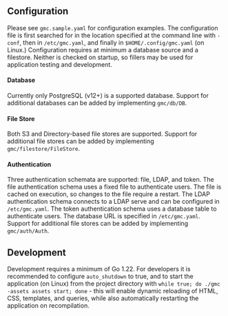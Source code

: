 ## Configuration
Please see `gmc.sample.yaml` for configuration examples. The configuration
file is first searched for in the location specified at the command line
with `-conf`, then in `/etc/gmc.yaml`, and finally in `$HOME/.config/gmc.yaml`
(on Linux.) Configuration requires at minimum a database source and a
filestore. Neither is checked on startup, so fillers may be used for
application testing and development.

#### Database
Currently only PostgreSQL (v12+) is a supported database. Support for
additional databases can be added by implementing `gmc/db/DB`.

#### File Store
Both S3 and Directory-based file stores are supported. Support for additional
file stores can be added by implementing `gmc/filestore/FileStore`.

#### Authentication
Three authentication schemata are supported: file, LDAP, and token.  The file
authentication schema uses a fixed file to authenticate users. The file is
cached on execution, so changes to the file require a restart.  The LDAP
authentication schema connects to a LDAP serve and can be configured in
`/etc/gmc.yaml`.  The token authentication schema uses a database table to
authenticate users.  The database URL is specified in `/etc/gmc.yaml`. Support
for additional file stores can be added by implementing `gmc/auth/Auth`.

## Development
Development requires a minimum of Go 1.22. For developers it
is recommended to configure `auto_shutdown` to true, and to start the
application (on Linux) from the project directory with
`while true; do ./gmc -assets assets start; done` - this will enable
dynamic reloading of HTML, CSS, templates, and queries, while also
automatically restarting the application on recompilation.
